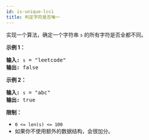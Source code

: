 ```yaml
---
id: is-unique-lcci
title: 判定字符是否唯一
---
```

实现一个算法，确定一个字符串 <code>s</code> 的所有字符是否全都不同。

**示例 1：**


<pre><strong>输入:</strong> <code>s</code> = &#34;leetcode&#34;<br/><strong>输出:</strong> false <br/></pre>

**示例 2：**


<pre><strong>输入:</strong> <code>s</code> = &#34;abc&#34;<br/><strong>输出:</strong> true<br/></pre>

**限制：**


- <code>0 &lt;= len(s) &lt;= 100 </code>
- 如果你不使用额外的数据结构，会很加分。
 
